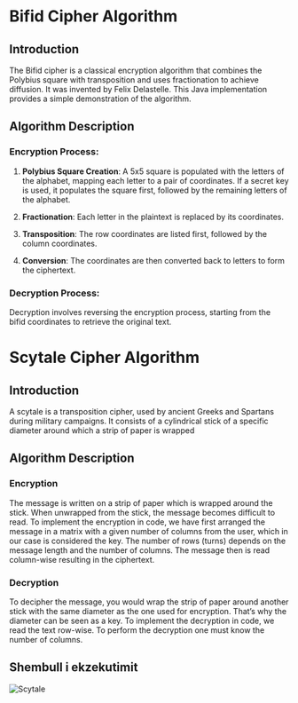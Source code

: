 # Bifid Cipher Algorithm

## Introduction
The Bifid cipher is a classical encryption algorithm that combines the Polybius square with transposition and uses fractionation to achieve diffusion. It was invented by Felix Delastelle. This Java implementation provides a simple demonstration of the algorithm.

## Algorithm Description

### Encryption Process:
1. **Polybius Square Creation**: A 5x5 square is populated with the letters of the alphabet, mapping each letter to a pair of coordinates. If a secret key is used, it populates the square first, followed by the remaining letters of the alphabet.

2. **Fractionation**: Each letter in the plaintext is replaced by its coordinates.

3. **Transposition**: The row coordinates are listed first, followed by the column coordinates.

4. **Conversion**: The coordinates are then converted back to letters to form the ciphertext.

### Decryption Process:
Decryption involves reversing the encryption process, starting from the bifid coordinates to retrieve the original text.

# Scytale Cipher Algorithm

## Introduction
A scytale is a transposition cipher, used by ancient Greeks and Spartans during military campaigns. It consists of a cylindrical stick of a specific diameter around which a strip of paper is wrapped

## Algorithm Description

### Encryption 
The message is written on a strip of paper which is wrapped around the stick. When unwrapped from the stick, the message becomes difficult to read. To implement the encryption in code, we have first arranged the message in a matrix with a given number of columns from the user, which in our case is considered the key. The number of rows (turns) depends on the message length and the number of columns. The message then is read column-wise resulting in the ciphertext. 

### Decryption
To decipher the message, you would wrap the strip of paper around another stick with the same diameter as the one used for encryption. That’s why the diameter can be seen as a key. To implement the decryption in code, we read the text row-wise. To perform the decryption one must know the number of columns.

## Shembull i ekzekutimit

![Scytale](https://github.com/Zanaad/DataSecurityDetyra2/assets/116732054/554c3fa1-1b07-465c-a9eb-5139fb32effe)
